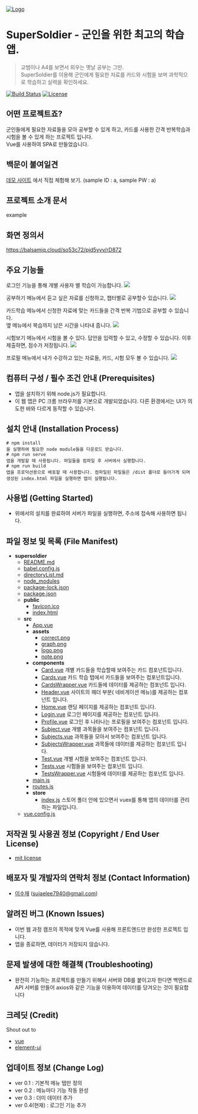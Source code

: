 <a href="https://osam-satic.herokuapp.com/"><img src="https://img.icons8.com/cotton/2x/olympic-medal-silver.png" title="Logo" alt="Logo"></a>

# SuperSoldier - 군인을 위한 최고의 학습 앱.

> 교범이나 A4를 보면서 외우는 옛날 공부는 그만.  
SuperSoldier를 이용해 군인에게 필요한 자료를 카드와 시험을 보며 과학적으로 학습하고 실력을 확인하세요.


[![Build Status](http://img.shields.io/travis/badges/badgerbadgerbadger.svg?style=flat-square)](https://travis-ci.org/badges/badgerbadgerbadger) [![License](http://img.shields.io/:license-mit-blue.svg?style=flat-square)](http://badges.mit-license.org) 

## 어떤 프로젝트죠? 
군인들에게 필요한 자료들을 모아 공부할 수 있게 하고, 카드를 사용한 간격 반복학습과 시험을 볼 수 있게 하는 프로젝트 입니다.  
Vue를 사용하여 SPA로 만들었습니다.

## 백문이 불여일견 
[데모 사이트](https://osam-satic.herokuapp.com/) 에서 직접 체험해 보기.  (sample ID : a, sample PW : a)

## 프로젝트 소개 문서
example

## 화면 정의서
https://balsamiq.cloud/so53c72/pjd5yvv/rD872

## 주요 기능들 
로그인 기능을 통해 개별 사용자 별 학습이 가능합니다. 
![](http://g.recordit.co/ka3bd6l6jy.gif)

공부하기 메뉴에서 듣고 싶은 자료를 신청하고, 챕터별로 공부할수 있습니다.
![](http://g.recordit.co/OYb4tOedaK.gif)

카드학습 메뉴에서 신청한 자료에 맞는 카드들을 간격 반복 기법으로 공부할 수 있습니다.  
옆 메뉴에서 복습까지 남은 시간을 나타내 줍니다.
![](http://g.recordit.co/eSA0lprxql.gif)

시험보기 메뉴에서 시험을 볼 수 있다. 답안을 입력할 수 있고, 수정할 수 있습니다. 이후 제출하면, 점수가 저장됩니다. 
![](http://g.recordit.co/Suz6nanASX.gif)

프로필 메뉴에서 내가 수강하고 있는 자료들, 카드, 시험 모두 볼 수 있습니다.
![](http://g.recordit.co/Bq1wGMv9sO.gif)

## 컴퓨터 구성 / 필수 조건 안내 (Prerequisites)
- 앱을 설치하기 위해 node.js가 필요합니다.
- 이 웹 앱은 PC 크롬 브라우저를 기본으로 개발되었습니다. 다른 환경에서는 UI가 의도한 바와 다르게 동작할 수 있습니다.

## 설치 안내 (Installation Process)
```
# npm install
을 실행하여 필요한 node module들을 다운로드 받습니다.
# npm run serve
앱을 개발할 때 사용됩니다. 파일들을 컴파일 후 서버에서 실행합니다.
# npm run build
앱을 프로덕션용으로 배포할 때 사용합니다. 컴파일된 파일들은 /dist 폴더로 들어가게 되며 생성된 index.html 파일을 실행하면 앱이 실행됩니다.
```

## 사용법 (Getting Started)
- 위에서의 설치를 완료하여 서버가 파일을 실행하면, 주소에 접속해 사용하면 됩니다.

## 파일 정보 및 목록 (File Manifest)
- __supersoldier__
  - [README.md](supersoldier/README.md)
  - [babel.config.js](supersoldier/babel.config.js)
  - [directoryList.md](supersoldier/directoryList.md)
  - [node_modules](supersoldier/node_modules)
  - [package-lock.json](supersoldier/package-lock.json)
  - [package.json](supersoldier/package.json)
  - __public__
    - [favicon.ico](supersoldier/public/favicon.ico) 
    - [index.html](supersoldier/public/index.html) 
  - __src__
    - [App.vue](supersoldier/src/App.vue)
    - __assets__
      - [correct.png](supersoldier/src/assets/correct.png)
      - [graph.png](supersoldier/src/assets/graph.png)
      - [logo.png](supersoldier/src/assets/logo.png)
      - [note.png](supersoldier/src/assets/note.png)
    - __components__
      - [Card.vue](supersoldier/src/components/Card.vue) 개별 카드들을 학습할때 보여주는 카드 컴포넌트입니다.
      - [Cards.vue](supersoldier/src/components/Cards.vue) 카드 학습 탭에서 카드들을 보여주는 컴포넌트입니다.
      - [CardsWrapper.vue](supersoldier/src/components/CardsWrapper.vue) 카드들에 데이터를 제공하는 컴포넌트 입니다.
      - [Header.vue](supersoldier/src/components/Header.vue) 사이트의 헤더 부분( 네비게이션 메뉴)를 제공하는 컴포넌트 입니다.
      - [Home.vue](supersoldier/src/components/Home.vue) 랜딩 페이지를 제공하는 컴포넌트 입니다.
      - [Login.vue](supersoldier/src/components/Login.vue) 로그인 페이지를 제공하는 컴포넌트 입니다.
      - [Profile.vue](supersoldier/src/components/Profile.vue) 로그인 후 나타나는 프로필을 보여주는 컴포넌트 입니다.
      - [Subject.vue](supersoldier/src/components/Subject.vue) 개별 과목들을 보여주는 컴포넌트 입니다.
      - [Subjects.vue](supersoldier/src/components/Subjects.vue) 과목들을 모아서 보여주는 컴포넌트 입니다.
      - [SubjectsWrapper.vue](supersoldier/src/components/SubjectsWrapper.vue) 과목들에 데이터를 제공하는 컴포넌트 입니다.
      - [Test.vue](supersoldier/src/components/Test.vue) 개별 시험을 보여주는 컴포넌트 입니다.
      - [Tests.vue](supersoldier/src/components/Tests.vue) 시험들을 보여주는 컴포넌트 입니다.
      - [TestsWrapper.vue](supersoldier/src/components/TestsWrapper.vue) 시험들에 데이터를 제공하는 컴포넌트 입니다.
    - [main.js](supersoldier/src/main.js)
    - [routes.js](supersoldier/src/routes.js)
    - __store__
      - [index.js](supersoldier/src/store/index.js) 스토어 폴더 안에 있으면서 vuex를 통해 앱의 데이터를 관리하는 파일입니다.
  - [vue.config.js](supersoldier/vue.config.js)


## 저작권 및 사용권 정보 (Copyright / End User License)
- [mit license](https://mit-license.org/)

## 배포자 및 개발자의 연락처 정보 (Contact Information)
- [이수재](github.com/sujaelee) (sujaelee7940@gmail.com)

## 알려진 버그 (Known Issues)
- 이번 웹 과정 캠프의 목적에 맞게 Vue를 사용해 프론트엔드만 완성한 프로젝트 입니다.
- 앱을 종료하면, 데이터가 저장되지 않습니다.

## 문제 발생에 대한 해결책 (Troubleshooting)
- 완전히 기능하는 프로젝트를 만들기 위해서 서버와 DB를 붙이고자 한다면 백엔드로 API 서버를 만들어 axios와 같은 기능을 이용하여 데이터를 당겨오는 것이 필요합니다

## 크레딧 (Credit)
Shout out to
- [vue](https://github.com/vuejs/vue)
- [element-ui](https://github.com/ElemeFE/element)

## 업데이트 정보 (Change Log)
- ver 0.1 : 기본적 메뉴 탭만 정의
- ver 0.2 : 메뉴마다 기능 작동 완성
- ver 0.3 : 더미 데이터 추가
- ver 0.4(현재) : 로그인 기능 추가
